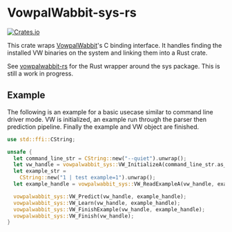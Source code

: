 # VowpalWabbit-sys-rs
[![Crates.io](https://img.shields.io/crates/v/vowpalwabbit-sys.svg)](https://crates.io/crates/vowpalwabbit-sys)

This crate wraps [VowpalWabbit](https://github.com/VowpalWabbit/vowpal_wabbit)'s C binding interface. It handles finding the installed VW binaries on the system and linking them into a Rust crate.

See [vowpalwabbit-rs](https://github.com/jackgerrits/vowpalwabbit-rs) for the Rust wrapper around the sys package. This is still a work in progress.

## Example

The following is an example for a basic usecase similar to command line driver mode. VW is initialized, an example run through the parser then prediction pipeline. Finally the example and VW object are finished.

```rust
use std::ffi::CString;

unsafe {
  let command_line_str = CString::new("--quiet").unwrap();
  let vw_handle = vowpalwabbit_sys::VW_InitializeA(command_line_str.as_ptr());
  let example_str =
    CString::new("1 | test example=1").unwrap();
  let example_handle = vowpalwabbit_sys::VW_ReadExampleA(vw_handle, example_str.as_ptr());

  vowpalwabbit_sys::VW_Predict(vw_handle, example_handle);
  vowpalwabbit_sys::VW_Learn(vw_handle, example_handle);
  vowpalwabbit_sys::VW_FinishExample(vw_handle, example_handle);
  vowpalwabbit_sys::VW_Finish(vw_handle);
}
```
